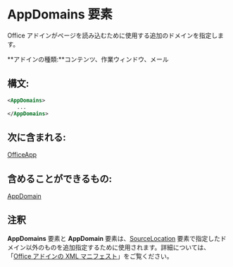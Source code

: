 
# AppDomains 要素
Office アドインがページを読み込むために使用する追加のドメインを指定します。

 **アドインの種類:**コンテンツ、作業ウィンドウ、メール


## 構文:


```XML
<AppDomains>
   ...
</AppDomains>
```


## 次に含まれる:

[OfficeApp](../../reference/manifest/officeapp.md)


## 含めることができるもの:

[AppDomain](../../reference/manifest/appdomain.md)


## 注釈

**AppDomains** 要素と **AppDomain** 要素は、[SourceLocation](../../reference/manifest/sourcelocation.md) 要素で指定したドメイン以外のものを追加指定するために使用されます。詳細については、「[Office アドインの XML マニフェスト](../../docs/overview/add-in-manifests.md)」をご覧ください。

